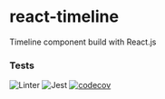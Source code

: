 # react-timeline
Timeline component build with React.js

### Tests
![Linter](https://github.com/xxxsssxxx/react-timeline/workflows/Linter/badge.svg) ![Jest](https://github.com/xxxsssxxx/react-timeline/workflows/Jest/badge.svg)
[![codecov](https://codecov.io/gh/xxxsssxxx/react-timeline/branch/main/graph/badge.svg?token=9FD679SUM6)](https://codecov.io/gh/xxxsssxxx/react-timeline)
